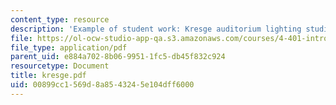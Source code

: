 ```yaml
---
content_type: resource
description: 'Example of student work: Kresge auditorium lighting studies and acoustics.'
file: https://ol-ocw-studio-app-qa.s3.amazonaws.com/courses/4-401-introduction-to-building-technology-spring-2006/00899cc1569d8a8543245e104dff6000_kresge.pdf
file_type: application/pdf
parent_uid: e884a702-8b06-9951-1fc5-db45f832c924
resourcetype: Document
title: kresge.pdf
uid: 00899cc1-569d-8a85-4324-5e104dff6000
---
```

